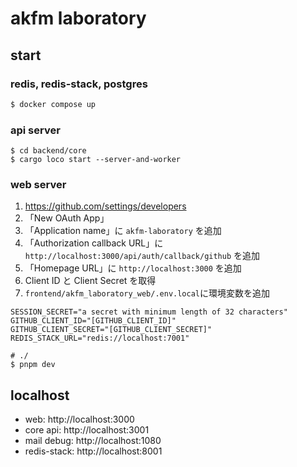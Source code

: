 # akfm laboratory

## start

### redis, redis-stack, postgres

```sh
$ docker compose up
```

### api server

```shell
$ cd backend/core
$ cargo loco start --server-and-worker
```

### web server

1. https://github.com/settings/developers
2. 「New OAuth App」
3. 「Application name」に `akfm-laboratory` を追加
4. 「Authorization callback URL」に `http://localhost:3000/api/auth/callback/github` を追加
5. 「Homepage URL」に `http://localhost:3000` を追加
6. Client ID と Client Secret を取得
7. `frontend/akfm_laboratory_web/.env.local`に環境変数を追加

```env
SESSION_SECRET="a secret with minimum length of 32 characters"
GITHUB_CLIENT_ID="[GITHUB_CLIENT_ID]"
GITHUB_CLIENT_SECRET="[GITHUB_CLIENT_SECRET]"
REDIS_STACK_URL="redis://localhost:7001"
```

```shell
# ./
$ pnpm dev
```

## localhost

- web: http://localhost:3000
- core api: http://localhost:3001
- mail debug: http://localhost:1080
- redis-stack: http://localhost:8001
